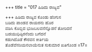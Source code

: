 +++
title = "017 ಹಿಡಿದು ರಾಜ್ಯವ"

+++
ಹಿಡಿದು ರಾಜ್ಯವ ಕೊಂಡು ಹೆಂಗುಸ  
ಬಡಿದು ಪಾಂಡವ ರಾಯರನು ಹೊರ  
ವಡಿಸಿ ಕೊಬ್ಬಿದ ಭುಜಬಲವನೆನ್ನೊಡನೆ ತೋರಿದನೆ  
ಬಡಯುಧಿಷ್ಠಿರನೆಂದು ಬಗೆದನೆ  
ಕಡುಗಿದೊಡೆ ಕೌರವನ ಕೀರ್ತಿಯ  
ತೊಡೆವೆನರಿಯನಲಾಯೆನುತ ಸುಕುಮಾರ ಖತಿಗೊಂಡ     ॥17॥
